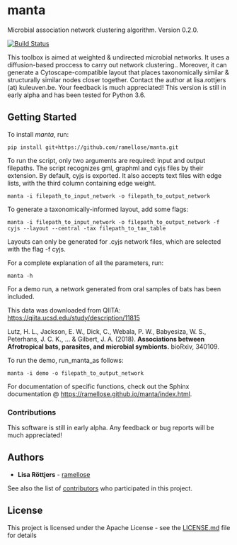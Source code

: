 # manta

Microbial association network clustering algorithm. Version 0.2.0.

[![Build Status](https://travis-ci.com/ramellose/manta.svg?token=9mhqeTh13MErxyrk5zR8&branch=master)](https://travis-ci.com/ramellose/manta)

This toolbox is aimed at weighted & undirected microbial networks. It uses a diffusion-based proccess to carry out network clustering..
Moreover, it can generate a Cytoscape-compatible layout that places taxonomically similar & structurally similar nodes closer together.
Contact the author at lisa.rottjers (at) kuleuven.be. Your feedback is much appreciated!
This version is still in early alpha and has been tested for Python 3.6.

## Getting Started

To install <i>manta</i>, run:
```
pip install git+https://github.com/ramellose/manta.git
```

To run the script, only two arguments are required: input and output filepaths.
The script recognizes gml, graphml and cyjs files by their extension. By default, cyjs is exported.
It also accepts text files with edge lists, with the third column containing edge weight.
```
manta -i filepath_to_input_network -o filepath_to_output_network
```

To generate a taxonomically-informed layout, add some flags:
```
manta -i filepath_to_input_network -o filepath_to_output_network -f cyjs --layout --central -tax filepath_to_tax_table
```

Layouts can only be generated for .cyjs network files, which are selected with the flag -f cyjs.

For a complete explanation of all the parameters, run:
```
manta -h
```

For a demo run, a network generated from oral samples of bats has been included.

This data was downloaded from QIITA: https://qiita.ucsd.edu/study/description/11815

Lutz, H. L., Jackson, E. W., Dick, C., Webala, P. W., Babyesiza, W. S., Peterhans, J. C. K., ... & Gilbert, J. A. (2018). __Associations between Afrotropical bats, parasites, and microbial symbionts.__ bioRxiv, 340109.

To run the demo, run_manta_as follows:
```
manta -i demo -o filepath_to_output_network
```

For documentation of specific functions, check out the Sphinx documentation @ https://ramellose.github.io/manta/index.html.
### Contributions

This software is still in early alpha. Any feedback or bug reports will be much appreciated!

## Authors

* **Lisa Röttjers** - [ramellose](https://github.com/ramellose)

See also the list of [contributors](https://github.com/ramellose/manca/contributors) who participated in this project.

## License

This project is licensed under the Apache License - see the [LICENSE.md](LICENSE.txt) file for details


